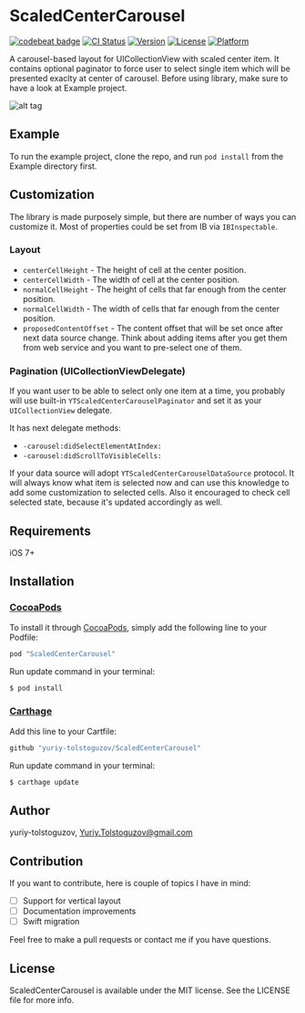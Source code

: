 # ScaledCenterCarousel

[![codebeat badge](https://codebeat.co/badges/aeac52c6-2b7d-4039-a01b-e2ff9ca45803)](https://codebeat.co/projects/github-com-yuriy-tolstoguzov-scaledcentercarousel-master)
[![CI Status](http://img.shields.io/travis/yuriy-tolstoguzov/ScaledCenterCarousel.svg?style=flat)](https://travis-ci.org/yuriy-tolstoguzov/ScaledCenterCarousel)
[![Version](https://img.shields.io/cocoapods/v/ScaledCenterCarousel.svg?style=flat)](http://cocoapods.org/pods/ScaledCenterCarousel)
[![License](https://img.shields.io/cocoapods/l/ScaledCenterCarousel.svg?style=flat)](http://cocoapods.org/pods/ScaledCenterCarousel)
[![Platform](https://img.shields.io/cocoapods/p/ScaledCenterCarousel.svg?style=flat)](http://cocoapods.org/pods/ScaledCenterCarousel)

A carousel-based layout for UICollectionView with scaled center item. 
It contains optional paginator to force user to select single item which will be presented exaclty at center of carousel.
Before using library, make sure to have a look at Example project.

![alt tag](https://raw.githubusercontent.com/yuriy-tolstoguzov/ScaledCenterCarousel/master/Example/Assets/ScaledCenterCarousel.gif)

## Example

To run the example project, clone the repo, and run `pod install` from the Example directory first.

## Customization

The library is made purposely simple, but there are number of ways you can customize it. Most of properties could be set from IB via `IBInspectable`.

### Layout

- `centerCellHeight` - The height of cell at the center position.
- `centerCellWidth` - The width of cell at the center position.
- `normalCellHeight` - The height of cells that far enough from the center position.
- `normalCellWidth` - The width of cells that far enough from the center position.
- `proposedContentOffset` - The content offset that will be set once after next data source change. Think about adding items after you get them from web service and you want to pre-select one of them.

### Pagination (UICollectionViewDelegate)

If you want user to be able to select only one item at a time, you probably will use built-in `YTScaledCenterCarouselPaginator` and set it as your `UICollectionView` delegate.

It has next delegate methods:
- `-carousel:didSelectElementAtIndex:`
- `-carousel:didScrollToVisibleCells:`

If your data source will adopt `YTScaledCenterCarouselDataSource` protocol. It will always know what item is selected now and can use this knowledge to add some customization to selected cells. Also it encouraged to check cell selected state, because it's updated accordingly as well.

## Requirements

iOS 7+

## Installation

### [CocoaPods](http://cocoapods.org)

To install
it through [CocoaPods](http://cocoapods.org), simply add the following line to your Podfile:

```ruby
pod "ScaledCenterCarousel"
```

Run update command in your terminal:

```bash
$ pod install
```


### [Carthage](https://github.com/Carthage/Carthage)

Add this line to your Cartfile:

```ruby
github "yuriy-tolstoguzov/ScaledCenterCarousel"
```

Run update command in your terminal:

```bash
$ carthage update
```

## Author

yuriy-tolstoguzov, Yuriy.Tolstoguzov@gmail.com

## Contribution

If you want to contribute, here is couple of topics I have in mind:
- [ ] Support for vertical layout
- [ ] Documentation improvements
- [ ] Swift migration

Feel free to make a pull requests or contact me if you have questions.

## License

ScaledCenterCarousel is available under the MIT license. See the LICENSE file for more info.
